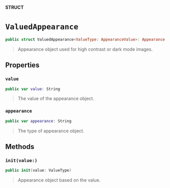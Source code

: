 **STRUCT**

# `ValuedAppearance`

```swift
public struct ValuedAppearance<ValueType: AppearanceValue>: Appearance
```

> Appearance object  used for high contrast or dark mode images.

## Properties
### `value`

```swift
public var value: String
```

> The value of the appearance object.

### `appearance`

```swift
public var appearance: String
```

> The type of appearance object.

## Methods
### `init(value:)`

```swift
public init(value: ValueType)
```

> Appearance object  based on the value.

